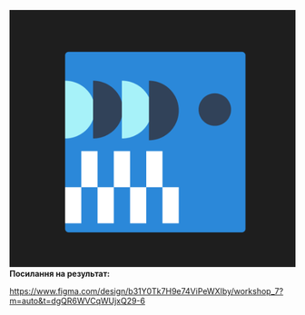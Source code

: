 ![Logo](geometric.png)
**Посилання на результат:**

https://www.figma.com/design/b31Y0Tk7H9e74ViPeWXIby/workshop_7?m=auto&t=dgQR6WVCqWUjxQ29-6
